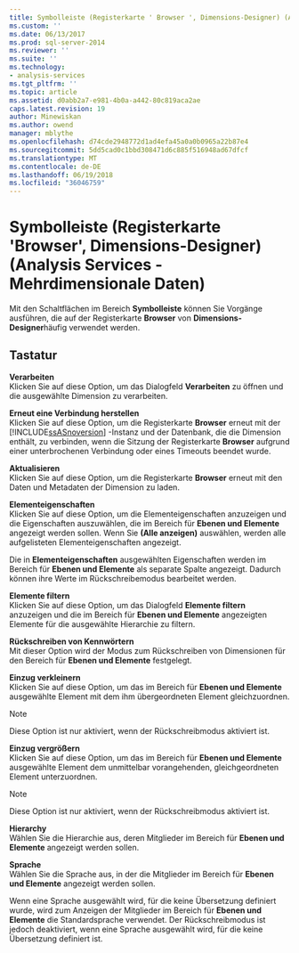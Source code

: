 ```yaml
---
title: Symbolleiste (Registerkarte ' Browser ', Dimensions-Designer) (Analysis Services – mehrdimensionale Daten) | Microsoft Docs
ms.custom: ''
ms.date: 06/13/2017
ms.prod: sql-server-2014
ms.reviewer: ''
ms.suite: ''
ms.technology:
- analysis-services
ms.tgt_pltfrm: ''
ms.topic: article
ms.assetid: d0abb2a7-e981-4b0a-a442-80c819aca2ae
caps.latest.revision: 19
author: Minewiskan
ms.author: owend
manager: mblythe
ms.openlocfilehash: d74cde2948772d1ad4efa45a0a0b0965a22b87e4
ms.sourcegitcommit: 5dd5cad0c1bbd308471d6c885f516948ad67dfcf
ms.translationtype: MT
ms.contentlocale: de-DE
ms.lasthandoff: 06/19/2018
ms.locfileid: "36046759"
---
```

# <a name="toolbar-browser-tab-dimension-designer-analysis-services---multidimensional-data"></a>Symbolleiste (Registerkarte 'Browser', Dimensions-Designer) (Analysis Services - Mehrdimensionale Daten)
  Mit den Schaltflächen im Bereich **Symbolleiste** können Sie Vorgänge ausführen, die auf der Registerkarte **Browser** von **Dimensions-Designer**häufig verwendet werden.  
  
## <a name="options"></a>Tastatur  
 **Verarbeiten**  
 Klicken Sie auf diese Option, um das Dialogfeld **Verarbeiten** zu öffnen und die ausgewählte Dimension zu verarbeiten.  
  
 **Erneut eine Verbindung herstellen**  
 Klicken Sie auf diese Option, um die Registerkarte **Browser** erneut mit der [!INCLUDE[ssASnoversion](../includes/ssasnoversion-md.md)] -Instanz und der Datenbank, die die Dimension enthält, zu verbinden, wenn die Sitzung der Registerkarte **Browser** aufgrund einer unterbrochenen Verbindung oder eines Timeouts beendet wurde.  
  
 **Aktualisieren**  
 Klicken Sie auf diese Option, um die Registerkarte **Browser** erneut mit den Daten und Metadaten der Dimension zu laden.  
  
 **Elementeigenschaften**  
 Klicken Sie auf diese Option, um die Elementeigenschaften anzuzeigen und die Eigenschaften auszuwählen, die im Bereich für **Ebenen und Elemente** angezeigt werden sollen. Wenn Sie **(Alle anzeigen)** auswählen, werden alle aufgelisteten Elementeigenschaften angezeigt.  
  
 Die in **Elementeigenschaften** ausgewählten Eigenschaften werden im Bereich für **Ebenen und Elemente** als separate Spalte angezeigt. Dadurch können ihre Werte im Rückschreibemodus bearbeitet werden.  
  
 **Elemente filtern**  
 Klicken Sie auf diese Option, um das Dialogfeld **Elemente filtern** anzuzeigen und die im Bereich für **Ebenen und Elemente** angezeigten Elemente für die ausgewählte Hierarchie zu filtern.  
  
 **Rückschreiben von Kennwörtern**  
 Mit dieser Option wird der Modus zum Rückschreiben von Dimensionen für den Bereich für **Ebenen und Elemente** festgelegt.  
  
 **Einzug verkleinern**  
 Klicken Sie auf diese Option, um das im Bereich für **Ebenen und Elemente** ausgewählte Element mit dem ihm übergeordneten Element gleichzuordnen.  
  
> [!NOTE]  
>  Diese Option ist nur aktiviert, wenn der Rückschreibmodus aktiviert ist.  
  
 **Einzug vergrößern**  
 Klicken Sie auf diese Option, um das im Bereich für **Ebenen und Elemente** ausgewählte Element dem unmittelbar vorangehenden, gleichgeordneten Element unterzuordnen.  
  
> [!NOTE]  
>  Diese Option ist nur aktiviert, wenn der Rückschreibmodus aktiviert ist.  
  
 **Hierarchy**  
 Wählen Sie die Hierarchie aus, deren Mitglieder im Bereich für **Ebenen und Elemente** angezeigt werden sollen.  
  
 **Sprache**  
 Wählen Sie die Sprache aus, in der die Mitglieder im Bereich für **Ebenen und Elemente** angezeigt werden sollen.  
  
 Wenn eine Sprache ausgewählt wird, für die keine Übersetzung definiert wurde, wird zum Anzeigen der Mitglieder im Bereich für **Ebenen und Elemente** die Standardsprache verwendet. Der Rückschreibmodus ist jedoch deaktiviert, wenn eine Sprache ausgewählt wird, für die keine Übersetzung definiert ist.  
  
  